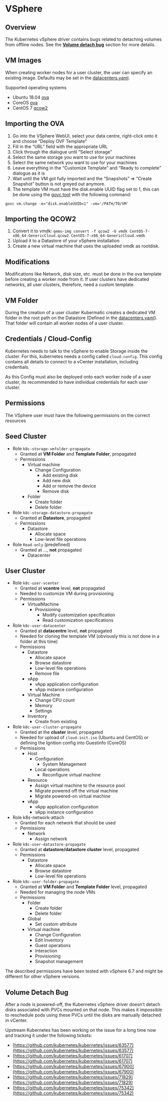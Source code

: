 # VSphere

## Overview <a id="vsphere"></a>

The Kubernetes vSphere driver contains bugs related to detaching volumes from offline nodes. See the [**Volume detach bug**](vsphere.md#volume-detach-bug) section for more details.

## VM Images

When creating worker nodes for a user cluster, the user can specify an existing image. Defaults may be set in the [datacenters.yaml](https://docs.kubermatic.io/installation/install_kubermatic/#defining-the-datacenters).

Supported operating systems

* Ubuntu 18.04 [ova](https://cloud-images.ubuntu.com/releases/18.04/release/ubuntu-18.04-server-cloudimg-amd64.ova)
* CoreOS [ova](https://stable.release.core-os.net/amd64-usr/current/coreos_production_vmware_ova.ova)
* CentOS 7 [qcow2](https://cloud.centos.org/centos/7/images/CentOS-7-x86_64-GenericCloud.qcow2)

## **Importing the OVA**

1. Go into the VSphere WebUI, select your data centre, right-click onto it and choose “Deploy OVF Template”
2. Fill in the “URL” field with the appropriate URL
3. Click through the dialogue until “Select storage”
4. Select the same storage you want to use for your machines
5. Select the same network you want to use for your machines
6. Leave everything in the “Customize Template” and “Ready to complete” dialogue as it is
7. Wait until the VM got fully imported and the “Snapshots” =&gt; “Create Snapshot” button is not greyed out anymore.
8. The template VM must have the disk.enable UUID flag set to 1, this can be done using the [govc tool](https://github.com/vmware/govmomi/tree/master/govc) with the following command:

```text
govc vm.change -e="disk.enableUUID=1" -vm='/PATH/TO/VM'
```

## **Importing the QCOW2**

1. Convert it to vmdk: `qemu-img convert -f qcow2 -O vmdk CentOS-7-x86_64-GenericCloud.qcow2 CentOS-7-x86_64-GenericCloud.vmdk`
2. Upload it to a Datastore of your vSphere installation
3. Create a new virtual machine that uses the uploaded vmdk as rootdisk.

## **Modifications**

Modifications like Network, disk size, etc. must be done in the ova template before creating a worker node from it. If user clusters have dedicated networks, all user clusters, therefore, need a custom template.

## VM Folder

During the creation of a user cluster Kubermatic creates a dedicated VM folder in the root path on the Datastore \(Defined in the [datacenters.yaml](https://docs.kubermatic.io/installation/install_kubermatic/#defining-the-datacenters)\). That folder will contain all worker nodes of a user cluster.

## Credentials / Cloud-Config

Kubernetes needs to talk to the vSphere to enable Storage inside the cluster. For this, kubernetes needs a config called `cloud-config`. This config contains all details to connect to a vCenter installation, including credentials.

As this Config must also be deployed onto each worker node of a user cluster, its recommended to have individual credentials for each user cluster.

## Permissions

The VSphere user must have the following permissions on the correct resources

## **Seed Cluster**

* Role `k8c-storage-vmfolder-propagate`
  * Granted at **VM Folder** and **Template Folder**, propagated
  * Permissions
    * Virtual machine
      * Change Configuration
        * Add existing disk
        * Add new disk
        * Add or remove the device
        * Remove disk
    * Folder
      * Create folder
      * Delete folder
* Role `k8c-storage-datastore-propagate`
  * Granted at **Datastore**, propagated
  * Permissions
    * Datastore
      * Allocate space
      * Low-level file operations
* Role `Read-only` \(predefined\)
  * Granted at …, **not** propagated
    * Datacenter

## **User Cluster**

* Role `k8c-user-vcenter`
  * Granted at **vcentre** level, **not** propagated
  * Needed to customize VM during provisioning
  * Permissions
    * VirtualMachine
      * Provisioning
        * Modify customization specification
        * Read customization specifications
* Role `k8c-user-datacenter`
  * Granted at **datacentre** level, **not** propagated
  * Needed for cloning the template VM \(obviously this is not done in a folder at this time\)
  * Permissions
    * Datastore
      * Allocate space
      * Browse datastore
      * Low-level file operations
      * Remove file
    * vApp
      * vApp application configuration
      * vApp instance configuration
    * Virtual Machine
      * Change CPU count
      * Memory
      * Settings
    * Inventory
      * Create from existing
* Role `k8c-user-cluster-propagate`
  * Granted at the **cluster** level, propagated
  * Needed for upload of `cloud-init.iso` \(Ubuntu and CentOS\) or defining the Ignition config into Guestinfo \(CoreOS\)
  * Permissions
    * Host
      * Configuration
        * System Management
      * Local operations
        * Reconfigure virtual machine
    * Resource
      * Assign virtual machine to the resource pool
      * Migrate powered off the virtual machine
      * Migrate powered-on virtual machine
    * vApp
      * vApp application configuration
      * vApp instance configuration
* Role k8s-network-attach
  * Granted for each network that should be used
  * Permissions
    * Network
      * Assign network
* Role `k8c-user-datastore-propagate`
  * Granted at **datastore/datastore cluster** level, propagated
  * Permissions
    * Datastore
      * Allocate space
      * Browse datastore
      * Low-level file operations
* Role `k8c-user-folder-propagate`
  * Granted at **VM Folder** and **Template Folder** level, propagated
  * Needed for managing the node VMs
  * Permissions
    * Folder
      * Create folder
      * Delete folder
    * Global
      * Set custom attribute
    * Virtual machine
      * Change Configuration
      * Edit Inventory
      * Guest operations
      * Interaction
      * Provisioning
      * Snapshot management

The described permissions have been tested with vSphere 6.7 and might be different for other vSphere versions.

## **Volume Detach Bug**

After a node is powered-off, the Kubernetes vSphere driver doesn’t detach disks associated with PVCs mounted on that node. This makes it impossible to reschedule pods using these PVCs until the disks are manually detached in vCenter.

Upstream Kubernetes has been working on the issue for a long time now and tracking it under the following tickets:

* [https://github.com/kubernetes/kubernetes/issues/63577](https://github.com/kubernetes/kubernetes/issues/63577)
* [https://github.com/kubernetes/kubernetes/issues/61707](https://github.com/kubernetes/kubernetes/issues/61707)
* [https://github.com/kubernetes/kubernetes/issues/67900](https://github.com/kubernetes/kubernetes/issues/67900)
* [https://github.com/kubernetes/kubernetes/issues/71829](https://github.com/kubernetes/kubernetes/issues/71829)
* [https://github.com/kubernetes/kubernetes/issues/75342](https://github.com/kubernetes/kubernetes/issues/75342)

